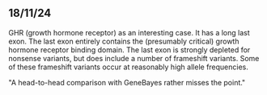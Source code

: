 ## 18/11/24
GHR (growth hormone receptor) as an interesting case.
It has a long last exon.
The last exon entirely contains the (presumably critical) growth hormone receptor binding domain.
The last exon is strongly depleted for nonsense variants, but does include a number of frameshift variants.
Some of these frameshift variants occur at reasonably high allele frequencies.

"A head-to-head comparison with GeneBayes rather misses the point."